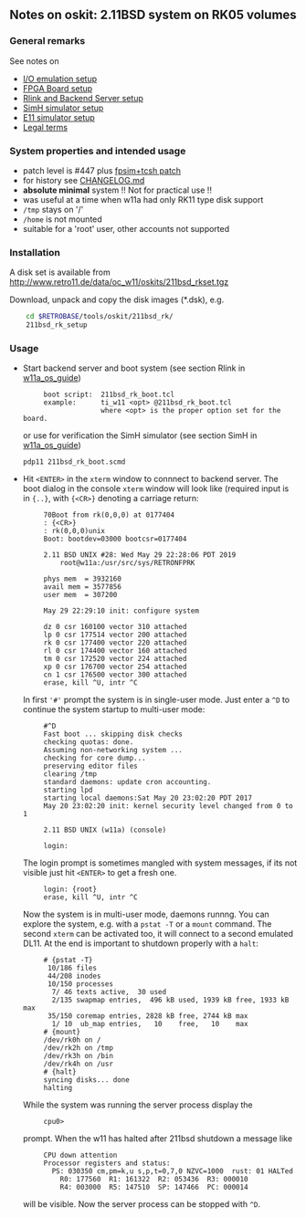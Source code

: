 ## Notes on oskit: 2.11BSD system on RK05 volumes

### General remarks
See notes on
- [I/O emulation setup](../../../doc/w11a_io_emulation.md)
- [FPGA Board setup](../../../doc/w11a_board_connection.md)
- [Rlink and Backend Server setup](../../../doc/w11a_backend_setup.md)
- [SimH simulator setup](../../../doc/w11a_simh_setup.md)
- [E11 simulator setup](../../../doc/w11a_e11_setup.md)
- [Legal terms](../../../doc/w11a_os_guide.md)

### System properties and intended usage
- patch level is #447 plus [fpsim+tcsh patch](https://wfjm.github.io/blogs/211bsd/2017-06-06-kernel-panic-here-doc-tcsh.html)
- for history see [CHANGELOG.md](CHANGELOG.md)
- **absolute minimal** system !! Not for practical use !!
- was useful at a time when w11a had only RK11 type disk support
- `/tmp` stays on '/'
- `/home` is not mounted
- suitable for a 'root' user, other accounts not supported

### Installation
A disk set is available from
http://www.retro11.de/data/oc_w11/oskits/211bsd_rkset.tgz

Download, unpack and copy the disk images (*.dsk), e.g.
```bash
    cd $RETROBASE/tools/oskit/211bsd_rk/
    211bsd_rk_setup
```

### Usage

- Start backend server and boot system (see section Rlink in
  [w11a_os_guide](../../../doc/w11a_os_guide.md#user-content-rlink))
  ```
       boot script:  211bsd_rk_boot.tcl
       example:      ti_w11 <opt> @211bsd_rk_boot.tcl
                     where <opt> is the proper option set for the board.
  ```
  or use for verification the SimH simulator  (see section SimH in
  [w11a_os_guide](../../../doc/w11a_os_guide.md#user-content-simh))
  ```
  pdp11 211bsd_rk_boot.scmd
  ```

- Hit `<ENTER>` in the `xterm` window to connnect to backend server.
  The boot dialog in the console `xterm` window will look like
  (required input is in `{..}`, with `{<CR>}` denoting a carriage return:
  ```
       70Boot from rk(0,0,0) at 0177404
       : {<CR>}
       : rk(0,0,0)unix
       Boot: bootdev=03000 bootcsr=0177404
       
       2.11 BSD UNIX #28: Wed May 29 22:28:06 PDT 2019
           root@w11a:/usr/src/sys/RETRONFPRK
       
       phys mem  = 3932160
       avail mem = 3577856
       user mem  = 307200
       
       May 29 22:29:10 init: configure system
       
       dz 0 csr 160100 vector 310 attached
       lp 0 csr 177514 vector 200 attached
       rk 0 csr 177400 vector 220 attached
       rl 0 csr 174400 vector 160 attached
       tm 0 csr 172520 vector 224 attached
       xp 0 csr 176700 vector 254 attached
       cn 1 csr 176500 vector 300 attached
       erase, kill ^U, intr ^C
  ```

  In first `'#'` prompt the system is in single-user mode. Just enter a `^D` 
  to continue the system startup to multi-user mode:
  ```
       #^D
       Fast boot ... skipping disk checks
       checking quotas: done.
       Assuming non-networking system ...
       checking for core dump... 
       preserving editor files
       clearing /tmp
       standard daemons: update cron accounting.
       starting lpd
       starting local daemons:Sat May 20 23:02:20 PDT 2017
       May 20 23:02:20 init: kernel security level changed from 0 to 1
       
       2.11 BSD UNIX (w11a) (console)
       
       login: 
  ```

  The login prompt is sometimes mangled with system messages, if its not
  visible just hit `<ENTER>` to get a fresh one.
  ```
       login: {root}
       erase, kill ^U, intr ^C
  ```

  Now the system is in multi-user mode, daemons runnng. You can explore
  the system, e.g. with a `pstat -T` or a `mount` command. The second
  `xterm` can be activated too, it will connect to a second emulated DL11.
  At the end is important to shutdown properly with a `halt`:
  ```
       # {pstat -T}
        10/186 files
        44/208 inodes
        10/150 processes
         7/ 46 texts active,  30 used
         2/135 swapmap entries,  496 kB used, 1939 kB free, 1933 kB max
        35/150 coremap entries, 2828 kB free, 2744 kB max
         1/ 10  ub_map entries,   10    free,   10    max
       # {mount}
       /dev/rk0h on /
       /dev/rk2h on /tmp
       /dev/rk3h on /bin
       /dev/rk4h on /usr
       # {halt}
       syncing disks... done
       halting
  ```

  While the system was running the server process display the
  ```
       cpu0> 
  ```

  prompt. When the w11 has halted after 211bsd shutdown a message like
  ```
       CPU down attention
       Processor registers and status:
         PS: 030350 cm,pm=k,u s,p,t=0,7,0 NZVC=1000  rust: 01 HALTed
           R0: 177560  R1: 161322  R2: 053436  R3: 000010
           R4: 003000  R5: 147510  SP: 147466  PC: 000014
   ```

  will be visible. Now the server process can be stopped with `^D`.
